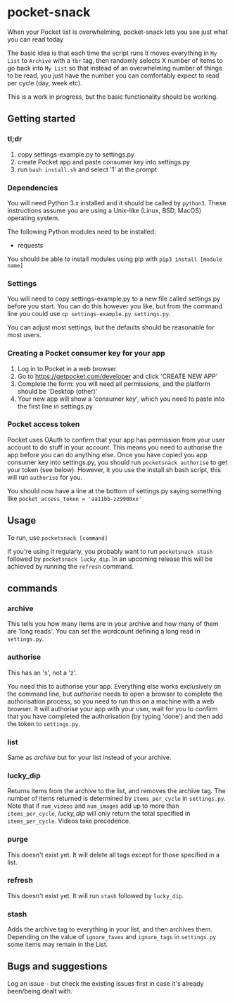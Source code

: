 # pocket-snack
When your Pocket list is overwhelming, pocket-snack lets you see just what you can read today

The basic idea is that each time the script runs it moves everything in `My List` to `Archive` with a `tbr` tag, then randomly selects X number of items to go back into `My List` so that instead of an overwhelming number of things to be read, you just have the number you can comfortably expect to read per cycle (day, week etc).

This is a work in progress, but the basic functionality should be working.

## Getting started

### tl;dr

1. copy settings-example.py to settings.py
2. create Pocket app and paste consumer key into settings.py
3. run `bash install.sh` and select '1' at the prompt

### Dependencies
You will need Python 3.x installed and it should be called by `python3`. These instructions assume you are using a Unix-like (Linux, BSD, MacOS) operating system.

The following Python modules need to be installed:

* requests

You should be able to install modules using pip with `pip3 install [module name]`

### Settings

You will need to copy settings-example.py to a new file called settings.py before you start. You can do this however you like, but from the command line you could use `cp settings-example.py settings.py`.

You can adjust most settings, but the defaults should be reasonable for most users.

### Creating a Pocket consumer key for your app
1. Log in to Pocket in a web browser
2. Go to https://getpocket.com/developer and click 'CREATE NEW APP'
3. Complete the form: you will need all permissions, and the platform should be 'Desktop (other)'
4. Your new app will show a 'consumer key', which you need to paste into the first line in settings.py

### Pocket access token

Pocket uses OAuth to confirm that your app has permission from your user account to do stuff in your account. This means you need to authorise the app before you can do anything else. Once you have copied you app consumer key into settings.py, you should run `pocketsnack authorise` to get your token (see below). However, it you use the install.sh bash script, this will run `authorise` for you.

You should now have a line at the bottom of settings.py saying something like `pocket_access_token = 'aa11bb-zz9900xx'`

## Usage

To run, use `pocketsnack [command]`

If you're using it regularly, you probably want to run `pocketsnack stash` followed by `pocketsnack lucky_dip`. In an upcoming release this will be achieved by running the `refresh` command.

## commands

### archive

This tells you how many items are in your archive and how many of them are 'long reads'. You can set the wordcount defining a long read in `settings.py`.

### authorise

This has an 's', not a 'z'.

You need this to authorise your app. Everything else works exclusively on the command line, but _authorise_ needs to open a browser to complete the authorisation process, so you need to run this on a machine with a web browser. It will authorise your app with your user, wait for you to confirm that you have completed the authorisation (by typing 'done') and then add the token to `settings.py`.

### list

Same as _archive_ but for your list instead of your archive.

### lucky_dip

Returns items from the archive to the list, and removes the archive tag. The number of items returned is determined by `items_per_cycle` in `settings.py`. Note that if `num_videos` and `num_images` add up to more than `items_per_cycle`, _lucky_dip_ will only return the total specified in `items_per_cycle`. Videos take precedence.

### purge

This doesn't exist yet. It will delete all tags except for those specified in a list.

### refresh

This doesn't exist yet. It will run `stash` followed by `lucky_dip`.

### stash

Adds the archive tag to everything in your list, and then archives them. Depending on the value of `ignore_faves` and `ignore_tags` in `settings.py` some items may remain in the List.

## Bugs and suggestions

Log an issue - but check the existing issues first in case it's already been/being dealt with.